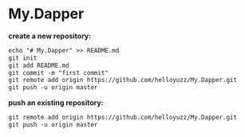 # My.Dapper  

﻿**create a new repository:**
```md
echo "# My.Dapper" >> README.md
git init
git add README.md
git commit -m "first commit"
git remote add origin https://github.com/helloyuzz/My.Dapper.git
git push -u origin master
```


**push an existing repository:**
```md
git remote add origin https://github.com/helloyuzz/My.Dapper.git
git push -u origin master
```
